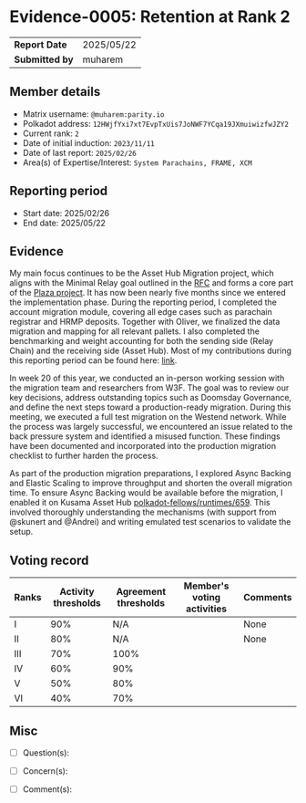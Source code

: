 # Evidence-0005: Retention at Rank 2

|                 |              |
| --------------- | ------------ |
| **Report Date** | 2025/05/22   |
| **Submitted by**| muharem      |


## Member details

- Matrix username: `@muharem:parity.io`
- Polkadot address: `12HWjfYxi7xt7EvpTxUis7JoNWF7YCqa19JXmuiwizfwJZY2`
- Current rank: `2`
- Date of initial induction: `2023/11/11`
- Date of last report: `2025/02/26`
- Area(s) of Expertise/Interest: `System Parachains, FRAME, XCM`


## Reporting period

- Start date: 2025/02/26
- End date: 2025/05/22

## Evidence

My main focus continues to be the Asset Hub Migration project, which aligns with the Minimal Relay goal outlined in the [RFC](https://github.com/polkadot-fellows/RFCs/blob/main/text/0032-minimal-relay.md) and forms a core part of the [Plaza project](https://www.rob.tech/blog/plaza/). It has now been nearly five months since we entered the implementation phase. During the reporting period, I completed the account migration module, covering all edge cases such as parachain registrar and HRMP deposits. Together with Oliver, we finalized the data migration and mapping for all relevant pallets. I also completed the benchmarking and weight accounting for both the sending side (Relay Chain) and the receiving side (Asset Hub). Most of my contributions during this reporting period can be found here: [link](https://github.com/polkadot-fellows/runtimes/pulls?q=is%3Apr+author%3Amuharem+%5BAHM%5D+is%3Aclosed+created%3A2025-02-26..2025-05-22).

In week 20 of this year, we conducted an in-person working session with the migration team and researchers from W3F. The goal was to review our key decisions, address outstanding topics such as Doomsday Governance, and define the next steps toward a production-ready migration. During this meeting, we executed a full test migration on the Westend network. While the process was largely successful, we encountered an issue related to the back pressure system and identified a misused function. These findings have been documented and incorporated into the production migration checklist to further harden the process.

As part of the production migration preparations, I explored Async Backing and Elastic Scaling to improve throughput and shorten the overall migration time. To ensure Async Backing would be available before the migration, I enabled it on Kusama Asset Hub [polkadot-fellows/runtimes/659](https://github.com/polkadot-fellows/runtimes/pull/659). This involved thoroughly understanding the mechanisms (with support from @skunert and @Andrei) and writing emulated test scenarios to validate the setup.

## Voting record

|  Ranks | Activity thresholds | Agreement thresholds | Member's voting activities | Comments |
|---|---|---|---|---|
|I  |90%   |N/A   |   | None |
|II |80%   |N/A   |   | None |
|III|70%   |100%  |   |  |
|IV |60%   |90%   |   |  |
|V  |50%   |80%   |   |  |
|VI |40%   |70%   |   |  |


## Misc

- [ ] Question(s): 

- [ ] Concern(s): 

- [ ] Comment(s): 
